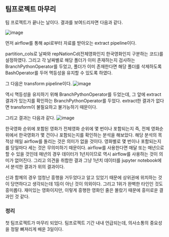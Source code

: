 ## 팀프로젝트 마무리

팀 프로젝트가 끝나는 날이다. 결과를 보여드리자면 다음과 같다.

![image](https://github.com/user-attachments/assets/2885e6b1-651c-4d90-9b03-5ebc9e558f89)

먼저 airflow를 통해 api로부터 자료를 받아오는 extract pipeline이다.

partition_cols로 날짜와 repNationCd(전체영화인지 한국영화인지 구분하는 코드)를 설정하였다. 그리고 각 날짜별로 해당 폴더가 이미 존재하는지 검사하는 BranchPythonOperator를 두었고, 폴더가 이미 존재한다면 해당 폴더를 삭제하도록 BashOperator를 두어 멱등성을 유지할 수 있도록 하였다.

그 다음은 transform pipeline이다.
![image](https://github.com/user-attachments/assets/dc1e4ab4-2bf7-484d-92b0-b953a787e843)

역시 멱등성을 유지하기 위해 BranchPythonOperator를 두었는데, 그 앞에 extract 결과가 있는지를 확인하는 BranchPythonOperator를 두었다. extract한 결과가 없다면 transform이 불필요하고 불가능하기 때문이다.

그리고 결과는 다음과 같다.
![image](https://github.com/user-attachments/assets/da53d13b-d34d-416c-984a-0eda7ce3a578)

한국영화 순위에 포함된 영화가 전체영화 순위에 몇 번이나 포함되는지 즉, 전체 영화순위에서 한국영화가 몇 건이나 포함되는지를 확인하는 분석을 해보았다. 해당 분석의 목적상 매일 airflow를 돌리는 것은 의미가 없을 것이다. 영화별로 몇 번이나 포함되는지를 당일마다 세는 것은 무의미하기 때문이다. airflow를 사용한다면 매달 또는 매년으로 할 수 있을 것인데 매년의 경우 데이터가 1년치이므로 역시 airflow를 사용하는 것이 의미가 없어진다. 그리고 의견을 취합한 결과 그냥 1년치 데이터를 jupyter notebook에서 분석한 결과가 위의 결과이다. 

신과 함께의 경우 엄청난 흥행을 거두었다고 알고 있었기 때문에 상위권에 위치하는 것이 당연하다고 생각되는데 1등이 아닌 것이 의외이다. 그리고 1위가 완벽한 타인인 것도 흥미롭다. 재미있는 영화이지만, 이렇게 흥행한 영화인 줄은 몰랐기 때문에 흥미로운 결과인 것 같다.

### 정리

첫 팀프로젝트가 마무리 되었다. 팀프로젝트 기간 내내 언급되는데, 의사소통의 중요성을 정말 뼈져리게 배운 3일이다.
